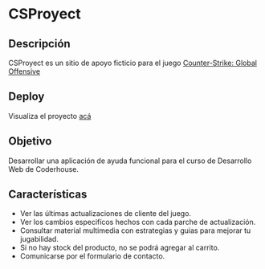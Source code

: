 # CSProyect

## Descripción

CSProyect es un sitio de apoyo ficticio para el juego [Counter-Strike: Global Offensive](https://store.steampowered.com/app/730/CounterStrike_Global_Offensive/)

## Deploy

Visualiza el proyecto [acá](https://csproyect.netlify.app/)

## Objetivo

Desarrollar una aplicación de ayuda funcional para el curso de Desarrollo Web de Coderhouse.

## Características

* Ver las últimas actualizaciones de cliente del juego.
* Ver los cambios especifícos hechos con cada parche de actualización.
* Consultar material multimedia con estrategias y guias para mejorar tu jugabilidad.
* Si no hay stock del producto, no se podrá agregar al carrito.
* Comunicarse por el formulario de contacto.
